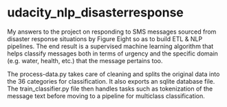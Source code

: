 # udacity_nlp_disasterresponse
My answers to the project on responding to SMS messages sourced from disaster response situations by Figure Eight so as to build ETL &amp; NLP pipelines. The end result is a supervised machine learning algorithm that helps classify messages both in terms of urgency and the specific domain (e.g. water, health, etc.) that the message pertains too. 

The process-data.py takes care of cleaning and splits the original data into the 36 categories for classification. It also exports an sqlite database file.
The train_classifier.py file then handles tasks such as tokenization of the message text before moving to a pipeline for multiclass classification. 
